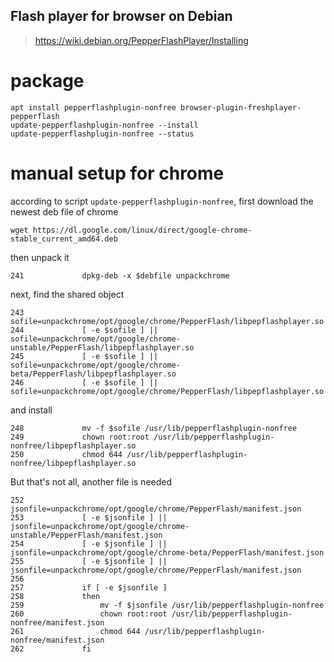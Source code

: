 Flash player for browser on Debian
---

> https://wiki.debian.org/PepperFlashPlayer/Installing  

# package

```
apt install pepperflashplugin-nonfree browser-plugin-freshplayer-pepperflash
update-pepperflashplugin-nonfree --install
update-pepperflashplugin-nonfree --status
```

# manual setup for chrome

according to script `update-pepperflashplugin-nonfree`,
first download the newest deb file of chrome
```
wget https://dl.google.com/linux/direct/google-chrome-stable_current_amd64.deb
```
then unpack it
```
241             dpkg-deb -x $debfile unpackchrome
```
next, find the shared object
```
243             sofile=unpackchrome/opt/google/chrome/PepperFlash/libpepflashplayer.so
244             [ -e $sofile ] || sofile=unpackchrome/opt/google/chrome-unstable/PepperFlash/libpepflashplayer.so
245             [ -e $sofile ] || sofile=unpackchrome/opt/google/chrome-beta/PepperFlash/libpepflashplayer.so
246             [ -e $sofile ] || sofile=unpackchrome/opt/google/chrome/PepperFlash/libpepflashplayer.so
```
and install
```
248             mv -f $sofile /usr/lib/pepperflashplugin-nonfree
249             chown root:root /usr/lib/pepperflashplugin-nonfree/libpepflashplayer.so
250             chmod 644 /usr/lib/pepperflashplugin-nonfree/libpepflashplayer.so
```

But that's not all, another file is needed
```
252             jsonfile=unpackchrome/opt/google/chrome/PepperFlash/manifest.json
253             [ -e $jsonfile ] || jsonfile=unpackchrome/opt/google/chrome-unstable/PepperFlash/manifest.json
254             [ -e $jsonfile ] || jsonfile=unpackchrome/opt/google/chrome-beta/PepperFlash/manifest.json
255             [ -e $jsonfile ] || jsonfile=unpackchrome/opt/google/chrome/PepperFlash/manifest.json
256 
257             if [ -e $jsonfile ]
258             then
259                 mv -f $jsonfile /usr/lib/pepperflashplugin-nonfree
260                 chown root:root /usr/lib/pepperflashplugin-nonfree/manifest.json
261                 chmod 644 /usr/lib/pepperflashplugin-nonfree/manifest.json
262             fi
```
